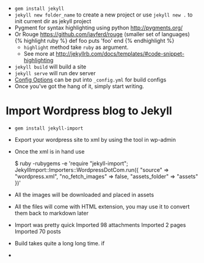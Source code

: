 - `gem install jekyll` 
- `jekyll new folder_name` to create a new project or use `jekyll new .` to init current dir as jekyll project
- Pygment for syntax highlighting using python http://pygments.org/
- Or Rouge https://github.com/jayferd/rouge (smaller set of languages)
    {% highlight ruby %}
    def foo
      puts 'foo'
    end
    {% endhighlight %}
    - `highlight` method take `ruby` as argument. 
    - See more at http://jekyllrb.com/docs/templates/#code-snippet-highlighting
- `jekyll build` will build a site
- `jekyll serve` will run dev server
- [Config Options](http://jekyllrb.com/docs/configuration/) can be put into `_config.yml` for build configs
- Once you've got the hang of it, simply start writing. 

# Import Wordpress blog to Jekyll
- `gem install jekyll-import`
- Export your wordpress site to xml by using the tool in wp-admin
- Once the xml is in hand use

    $ ruby -rubygems -e 'require "jekyll-import";
      JekyllImport::Importers::WordpressDotCom.run({
        "source" => "wordpress.xml",
        "no_fetch_images" => false,
        "assets_folder" => "assets"
      })'

- All the images will be downloaded and placed in assets
- All the files will come with HTML extension, you may use it to convert them back to markdown later
- Import was pretty quick
    Imported 98 attachments
    Imported 2 pages
    Imported 70 posts
- Build takes quite a long long time. if 
- 
